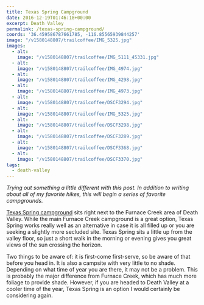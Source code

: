 ```yaml
---
title: Texas Spring Campground
date: 2016-12-19T01:46:18+00:00
excerpt: Death Valley
permalink: /texas-spring-campground/
coords: '36.459586787661785, -116.85565939844257'
image: "/v1580148807/trailcoffee/IMG_5325.jpg"
images:
  - alt: 
    image: "/v1580148807/trailcoffee/IMG_5111_45331.jpg"
  - alt: 
    image: "/v1580148807/trailcoffee/IMG_4974.jpg"
  - alt: 
    image: "/v1580148807/trailcoffee/IMG_4298.jpg"
  - alt: 
    image: "/v1580148807/trailcoffee/IMG_4973.jpg"
  - alt: 
    image: "/v1580148807/trailcoffee/DSCF3294.jpg"
  - alt: 
    image: "/v1580148807/trailcoffee/IMG_5325.jpg"
  - alt: 
    image: "/v1580148807/trailcoffee/DSCF3298.jpg"
  - alt: 
    image: "/v1580148807/trailcoffee/DSCF3289.jpg"
  - alt: 
    image: "/v1580148807/trailcoffee/DSCF3368.jpg"
  - alt: 
    image: "/v1580148807/trailcoffee/DSCF3370.jpg"
tags:
  - death-valley
---
```

<em>Trying out something a little different with this post. In addition to writing about all of my favorite hikes, this will begin a series of favorite campgrounds.</em>

<a href="https://www.nps.gov/deva/planyourvisit/camping.htm">Texas Spring campground</a> sits right next to the Furnace Creek area of Death Valley. While the main Furnace Creek campground is a great option, Texas Spring works really well as an alternative in case it is all filled up or you are seeking a slightly more secluded site. Texas Spring sits a little up from the valley floor, so just a short walk in the morning or evening gives you great views of the sun crossing the horizon.

Two things to be aware of: it is first-come first-serve, so be aware of that before you head in. It is also a campsite with very little to no shade. Depending on what time of year you are there, it may not be a problem. This is probably the major difference from Furnace Creek, which has much more foliage to provide shade. However, if you are headed to Death Valley at a cooler time of the year, Texas Spring is an option I would certainly be considering again.

